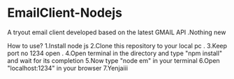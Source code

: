 # EmailClient-Nodejs
A tryout email client developed based on the latest GMAIL API .Nothing new

How to use?
1.Install node js 
2.Clone this repository to your local pc .
3.Keep port no 1234 open .
4.Open terminal in the directory and type "npm install" and wait for its completion
5.Now type "node em"  in your terminal
6.Open "localhost:1234" in your browser 
7.Yenjaiii
